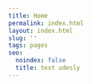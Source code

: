 ```yaml
---
title: Home
permalink: index.html
layout: index.html
slug: ''
tags: pages
seo:
  noindex: false
  title: test udesly
---
```



